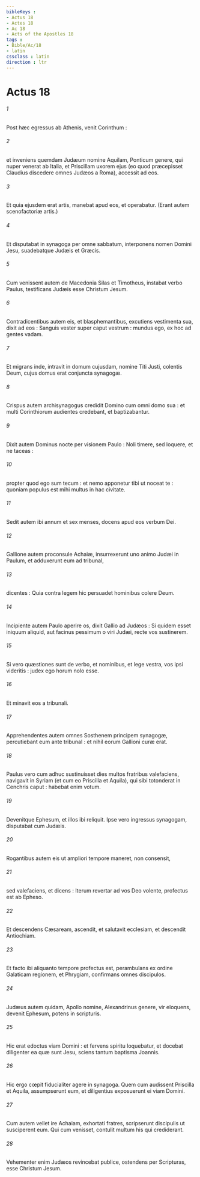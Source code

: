 ```yaml
---
bibleKeys : 
- Actus 18
- Actes 18
- Ac 18
- Acts of the Apostles 18
tags : 
- Bible/Ac/18
- latin
cssclass : latin
direction : ltr
---
```


# Actus 18

###### 1
Post hæc egressus ab Athenis, venit Corinthum :
###### 2
et inveniens quemdam Judæum nomine Aquilam, Ponticum genere, qui nuper venerat ab Italia, et Priscillam uxorem ejus (eo quod præcepisset Claudius discedere omnes Judæos a Roma), accessit ad eos.
###### 3
Et quia ejusdem erat artis, manebat apud eos, et operabatur. (Erant autem scenofactoriæ artis.)
###### 4
Et disputabat in synagoga per omne sabbatum, interponens nomen Domini Jesu, suadebatque Judæis et Græcis.
###### 5
Cum venissent autem de Macedonia Silas et Timotheus, instabat verbo Paulus, testificans Judæis esse Christum Jesum.
###### 6
Contradicentibus autem eis, et blasphemantibus, excutiens vestimenta sua, dixit ad eos : Sanguis vester super caput vestrum : mundus ego, ex hoc ad gentes vadam.
###### 7
Et migrans inde, intravit in domum cujusdam, nomine Titi Justi, colentis Deum, cujus domus erat conjuncta synagogæ.
###### 8
Crispus autem archisynagogus credidit Domino cum omni domo sua : et multi Corinthiorum audientes credebant, et baptizabantur.
###### 9
Dixit autem Dominus nocte per visionem Paulo : Noli timere, sed loquere, et ne taceas :
###### 10
propter quod ego sum tecum : et nemo apponetur tibi ut noceat te : quoniam populus est mihi multus in hac civitate.
###### 11
Sedit autem ibi annum et sex menses, docens apud eos verbum Dei.
###### 12
Gallione autem proconsule Achaiæ, insurrexerunt uno animo Judæi in Paulum, et adduxerunt eum ad tribunal,
###### 13
dicentes : Quia contra legem hic persuadet hominibus colere Deum.
###### 14
Incipiente autem Paulo aperire os, dixit Gallio ad Judæos : Si quidem esset iniquum aliquid, aut facinus pessimum o viri Judæi, recte vos sustinerem.
###### 15
Si vero quæstiones sunt de verbo, et nominibus, et lege vestra, vos ipsi videritis : judex ego horum nolo esse.
###### 16
Et minavit eos a tribunali.
###### 17
Apprehendentes autem omnes Sosthenem principem synagogæ, percutiebant eum ante tribunal : et nihil eorum Gallioni curæ erat.
###### 18
Paulus vero cum adhuc sustinuisset dies multos fratribus valefaciens, navigavit in Syriam (et cum eo Priscilla et Aquila), qui sibi totonderat in Cenchris caput : habebat enim votum.
###### 19
Devenitque Ephesum, et illos ibi reliquit. Ipse vero ingressus synagogam, disputabat cum Judæis.
###### 20
Rogantibus autem eis ut ampliori tempore maneret, non consensit,
###### 21
sed valefaciens, et dicens : Iterum revertar ad vos Deo volente, profectus est ab Epheso.
###### 22
Et descendens Cæsaream, ascendit, et salutavit ecclesiam, et descendit Antiochiam.
###### 23
Et facto ibi aliquanto tempore profectus est, perambulans ex ordine Galaticam regionem, et Phrygiam, confirmans omnes discipulos.
###### 24
Judæus autem quidam, Apollo nomine, Alexandrinus genere, vir eloquens, devenit Ephesum, potens in scripturis.
###### 25
Hic erat edoctus viam Domini : et fervens spiritu loquebatur, et docebat diligenter ea quæ sunt Jesu, sciens tantum baptisma Joannis.
###### 26
Hic ergo cœpit fiducialiter agere in synagoga. Quem cum audissent Priscilla et Aquila, assumpserunt eum, et diligentius exposuerunt ei viam Domini.
###### 27
Cum autem vellet ire Achaiam, exhortati fratres, scripserunt discipulis ut susciperent eum. Qui cum venisset, contulit multum his qui crediderant.
###### 28
Vehementer enim Judæos revincebat publice, ostendens per Scripturas, esse Christum Jesum.
